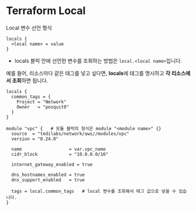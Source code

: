 # Terraform Local 

Local 변수 선언 형식
```
locals {
  <local name> = value
}
```   
- locals 블럭 안에 선언한 변수를 조회하는 방법은 `local.<local name>`입니다.

예를 들어, 리소스마다 같은 태그를 넣고 싶다면, **locals**에 태그를 명시하고 **각 리소스에서 조회**하면 됩니다.   
```
locals {
  common_tags = {
    Project = "Network"
    Owner   = "posquit0"
  }
}

module "vpc" {   # 모듈 블럭의 형식은 module "<module name>" {}
  source  = "tedilabs/network/aws//modules/vpc"
  version = "0.24.0"

  name                  = var.vpc_name
  cidr_block            = "10.0.0.0/16"

  internet_gateway_enabled = true

  dns_hostnames_enabled = true
  dns_support_enabled   = true

  tags = local.common_tags   # local 변수를 조회해서 태그 값으로 넣을 수 있습니다.
}
```

